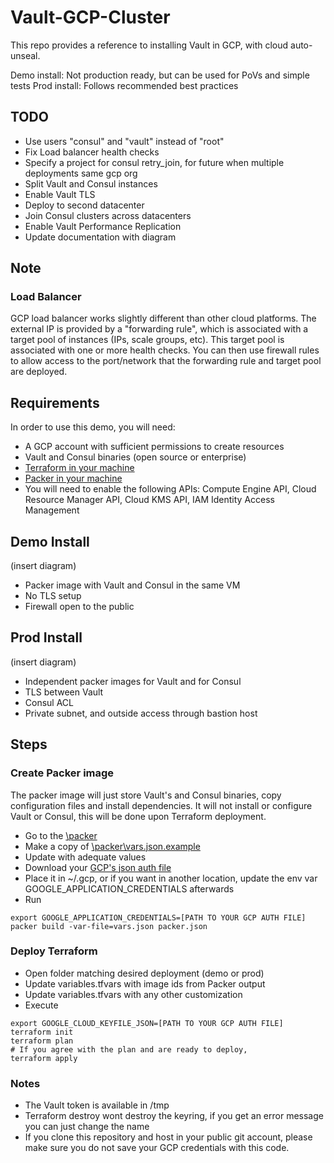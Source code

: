 # Vault-GCP-Cluster

This repo provides a reference to installing Vault in GCP, with cloud auto-unseal.

Demo install: Not production ready, but can be used for PoVs and simple tests
Prod install: Follows recommended best practices

## TODO
- Use users "consul" and "vault" instead of "root"
- Fix Load balancer health checks
- Specify a project for consul retry_join, for future when multiple deployments same gcp org
- Split Vault and Consul instances
- Enable Vault TLS
- Deploy to second datacenter
- Join Consul clusters across datacenters
- Enable Vault Performance Replication
- Update documentation with diagram

## Note
### Load Balancer
GCP load balancer works slightly different than other cloud platforms. The external IP is provided by a "forwarding rule", which is associated with a target pool of instances (IPs, scale groups, etc). This target pool is associated with one or more health checks. You can then use firewall rules to allow access to the port/network that the forwarding rule and target pool are deployed. 

## Requirements
In order to use this demo, you will need:
- A GCP account with sufficient permissions to create resources
- Vault and Consul binaries (open source or enterprise)
- [Terraform in your machine](https://learn.hashicorp.com/terraform/getting-started/install.html)
- [Packer in your machine](https://www.packer.io/intro/getting-started/install.html)
- You will need to enable the following APIs: Compute Engine API, Cloud Resource Manager API, Cloud KMS API, IAM Identity Access Management

## Demo Install

(insert diagram)
- Packer image with Vault and Consul in the same VM
- No TLS setup
- Firewall open to the public

## Prod Install

(insert diagram)
- Independent packer images for Vault and for Consul
- TLS between Vault
- Consul ACL
- Private subnet, and outside access through bastion host

## Steps
### Create Packer image
The packer image will just store Vault's and Consul binaries, copy configuration files and install dependencies. It will not install or configure Vault or Consul, this will be done upon Terraform deployment.
- Go to the [\packer](\packer) 
- Make a copy of [\packer\vars.json.example](\packer\vars.json.example)
- Update with adequate values
- Download your [GCP's json auth file](https://cloud.google.com/video-intelligence/docs/common/auth)
- Place it in ~/.gcp, or if you want in another location, update the env var GOOGLE_APPLICATION_CREDENTIALS afterwards
- Run
```
export GOOGLE_APPLICATION_CREDENTIALS=[PATH TO YOUR GCP AUTH FILE]
packer build -var-file=vars.json packer.json
```

### Deploy Terraform
- Open folder matching desired deployment (demo or prod)
- Update variables.tfvars with image ids from Packer output
- Update variables.tfvars with any other customization
- Execute
```
export GOOGLE_CLOUD_KEYFILE_JSON=[PATH TO YOUR GCP AUTH FILE]
terraform init
terraform plan
# If you agree with the plan and are ready to deploy,
terraform apply
```

### Notes
- The Vault token is available in /tmp
- Terraform destroy wont destroy the keyring, if you get an error message you can just change the name
- If you clone this repository and host in your public git account, please make sure you do not save your GCP credentials with this code.
